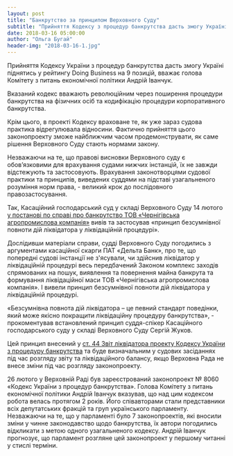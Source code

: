```yaml
---
layout: post
title: "Банкрутство за принципом Верховного Суду"
subtitle: "Прийняття Кодексу з процедур банкрутства дасть змогу Україні піднятись у рейтингу Doing Business"
date: 2018-03-16 05:00:00
author: "Ольга Бугай"
header-img: "2018-03-16-1.jpg"
---
```


Прийняття Кодексу України з процедур банкрутства дасть змогу Україні піднятись у рейтингу Doing Business на 9 позицій, вважає голова Комітету з питань економічної політики Андрій Іванчук.

Вказаний кодекс вважають революційним через поширення процедури банкрутства на фізичних осіб та кодифікацію процедури корпоративного банкрутства. 

Крім цього, в проекті Кодексу враховане те, як уже зараз судова практика відрегулювала відносини. Фактично прийняття цього законопроекту зможе найближчим часом продемонструвати, як саме рішення Верховного Суду стають нормами закону.

Незважаючи на те, що правові висновки Верховного суду є обов’язковими для врахування судами нижчих інстанцій, їх не завжди відстежують та застосовують. Врахування законотворцями судової практики та принципів, виведених суддями на підставі узагальненого розуміння норм права, - великий крок до послідовного правозастосування.

Так, Касаційний господарський суд у складі Верховного Суду 14 лютого [у постанові по справі про банкрутство ТОВ «Чернігівська агропромислова компанія»](http://reyestr.court.gov.ua/Review/72293630) вивів та застосував «принцип безсумнівної повноти дій ліквідатора у ліквідаційній процедурі».

Дослідивши матеріали справи, судді Верховного Суду погодились з аргументами касаційної скарги ПАТ «Дельта Банк», про те, що попередні судові інстанції не з'ясували, чи здійснив ліквідатор  у ліквідаційній процедурі весь передбачений Законом комплекс заходів спрямованих на пошук, виявлення та повернення майна банкрута та  формування ліквідаційної маси ТОВ  «Чернігівська агропромислова компанія». І вивели принцип безсумнівної повноти дій ліквідатора у ліквідаційній процедурі.

«Безсумнівна повнота дій ліквідатора – це певний стандарт поведінки, який може якісно покращити ліквідаційну процедуру банкрутства», - прокоментував встановлений принцип суддя-спікер Касаційного господарського суду у складі Верховного Суду Сергій Жуков. 

Цей принцип внесений у [ст. 44 Звіт ліквідатора проекту Кодексу України з процедуру банкрутства](http://w1.c1.rada.gov.ua/pls/zweb2/webproc4_1?pf3511=63518) та буде визначальним у судових засіданнях під час розгляду звіту та ліквідаційного балансу, якщо Верховна Рада не внесе зміни під час розгляду законопроекту.

26 лютого у Верховній Раді був зареєстрований законопроект № 8060 «Кодекс України з процедур банкрутства». Голова Комітету з питань економічної політики Андрій Іванчук вказував, що над цим кодексом робота велась протягом 2 років. Його співавторами стали представники всіх депутатських фракцій та груп українського парламенту. Незважаючи на те, що у парламенті було 7 законопроектів, які вносили зміни у чинне законодавство щодо банкрутства, їх автори погодились відкликати з метою одного узагальненого кодексу. Андрій Іванчук прогнозує, що парламент розгляне цей законопроект у першому читанні у стислі терміни.
